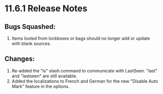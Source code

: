 # 11.6.1 Release Notes
## Bugs Squashed:
1. Items looted from lockboxes or bags should no longer add or update with blank sources.

## Changes:
1. Re-added the "ls" slash command to communicate with LastSeen. "last" and "lastseen" are still available.
2. Added the localizations to French and German for the new "Disable Auto Mark" feature in the options.